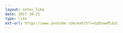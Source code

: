 ```yaml
---
layout: notes_like
date: 2017-10-22
type: like
ext-url: https://www.youtube.com/watch?v=CpOswwPLb2c
---
```

